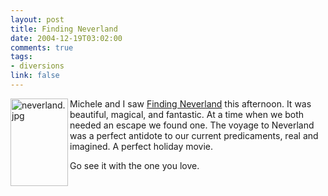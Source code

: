 ```yaml
--- 
layout: post
title: Finding Neverland
date: 2004-12-19T03:02:00
comments: true
tags:
- diversions
link: false
---
```

<img src="http://www.zanshin.net/images/neverland.jpg" alt="neverland.jpg" padding="10" align="left" border="0" height="140" width="92" />Michele and I saw <a href="http://imdb.com/title/tt0308644/" title="Finding Neverland">Finding Neverland</a> this afternoon. It was beautiful, magical, and fantastic. At a time when we both needed an escape we found one. The voyage to Neverland was a perfect antidote to our current predicaments, real and imagined. A perfect holiday movie.

Go see it with the one you love.
